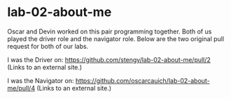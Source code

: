# lab-02-about-me

Oscar and Devin worked on this pair programming together. Both of us played the driver role and the navigator role. Below are the two original pull request for both of our labs.  

I was the Driver on: https://github.com/stengy/lab-02-about-me/pull/2 (Links to an external site.)  

I was the Navigator on: https://github.com/oscarcauich/lab-02-about-me/pull/4 (Links to an external site.)  
